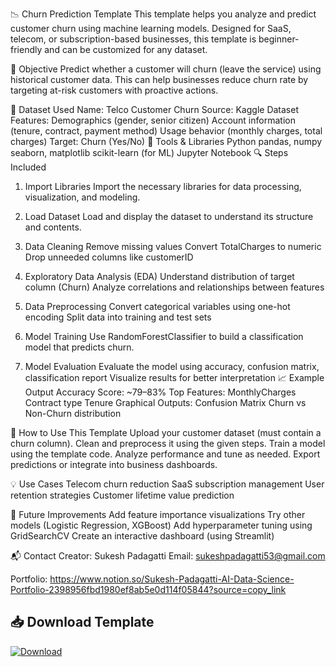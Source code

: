 📉 Churn Prediction Template
This template helps you analyze and predict customer churn using machine learning models. Designed for SaaS, telecom, or subscription-based businesses, this template is beginner-friendly and can be customized for any dataset.

📌 Objective
Predict whether a customer will churn (leave the service) using historical customer data. This can help businesses reduce churn rate by targeting at-risk customers with proactive actions.

📁 Dataset Used
Name: Telco Customer Churn
Source: Kaggle Dataset
Features:
Demographics (gender, senior citizen)
Account information (tenure, contract, payment method)
Usage behavior (monthly charges, total charges)
Target: Churn (Yes/No)
🔧 Tools & Libraries
Python
pandas, numpy
seaborn, matplotlib
scikit-learn (for ML)
Jupyter Notebook
🔍 Steps Included
1. Import Libraries
Import the necessary libraries for data processing, visualization, and modeling.

2. Load Dataset
Load and display the dataset to understand its structure and contents.

3. Data Cleaning
Remove missing values
Convert TotalCharges to numeric
Drop unneeded columns like customerID
4. Exploratory Data Analysis (EDA)
Understand distribution of target column (Churn)
Analyze correlations and relationships between features
5. Data Preprocessing
Convert categorical variables using one-hot encoding
Split data into training and test sets
6. Model Training
Use RandomForestClassifier to build a classification model that predicts churn.

7. Model Evaluation
Evaluate the model using accuracy, confusion matrix, classification report
Visualize results for better interpretation
📈 Example Output
Accuracy Score: ~79–83%
Top Features:
MonthlyCharges
Contract type
Tenure
Graphical Outputs:
Confusion Matrix
Churn vs Non-Churn distribution

🧠 How to Use This Template
Upload your customer dataset (must contain a churn column).
Clean and preprocess it using the given steps.
Train a model using the template code.
Analyze performance and tune as needed.
Export predictions or integrate into business dashboards.

💡 Use Cases
Telecom churn reduction
SaaS subscription management
User retention strategies
Customer lifetime value prediction

🚀 Future Improvements
Add feature importance visualizations
Try other models (Logistic Regression, XGBoost)
Add hyperparameter tuning using GridSearchCV
Create an interactive dashboard (using Streamlit)

📬 Contact
Creator: Sukesh Padagatti
Email: sukeshpadagatti53@gmail.com

Portfolio: https://www.notion.so/Sukesh-Padagatti-AI-Data-Science-Portfolio-2398956fbd1980ef8ab5e0d114f05844?source=copy_link

## 📥 Download Template

[![Download](https://img.shields.io/badge/Download%20Template-Click%20Here-brightgreen?style=for-the-badge&logo=github)](https://github.com/Sukesh1953/churn-prediction-template/archive/refs/heads/main.zip)

